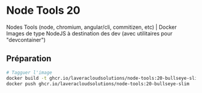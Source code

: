 # Node Tools 20

Nodes Tools (node, chromium, angular/cli, commitizen, etc) | Docker Images de type NodeJS à destination des dev (avec utilitaires pour "devcontainer")

## Préparation

```bash
# Tagguer l'image
docker build -t ghcr.io/laveracloudsolutions/node-tools:20-bullseye-slim .
docker push ghcr.io/laveracloudsolutions/node-tools:20-bullseye-slim
```
